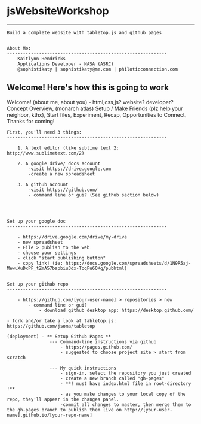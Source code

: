 # jsWebsiteWorkshop
------------------------------------------------------------
	Build a complete website with tabletop.js and github pages


	About Me:
	------------------------------------------------------------
		Kaitlynn Hendricks
		Applications Developer - NASA (ASRC)
		@sophistikaty | sophistikaty@me.com | philoticconnection.com
		


Welcome! Here's how this is going to work
------------------------------------------------------------
Welcome! (about me, about you) - html,css,js? website? developer?
	Concept Overview, (monarch atlas)
		Setup / Make Friends (plz help your neighbor, kthx), 
			Start files,
				Experiment, 
					Recap, 
						Opportunities to Connect, 
							Thanks for coming!

	First, you'll need 3 things:
	------------------------------------------------------------
		
		1. A text editor (like sublime text 2: http://www.sublimetext.com/2)

		2. A google drive/ docs account 
			-visit https://drive.google.com
			-create a new spreadsheet

		3. A github account
			-visit https://github.com/
			- command line or gui? (See github section below)

		


	Set up your google doc
	------------------------------------------------------------

		- https://drive.google.com/drive/my-drive
		- new spreadsheet
		- File > publish to the web
		- choose your settings 
		- click "start publishing button"
		- copy link! (ie: https://docs.google.com/spreadsheets/d/1N9R5aj-MewuXuDxPF_tZmA57bapbiu3dx-ToqFu6OKg/pubhtml)


	Set up your github repo
	------------------------------------------------------------

		- https://github.com/[your-user-name] > repositories > new
			- command line or gui?
				- download github desktop app: https://desktop.github.com/

	- fork and/or take a look at tabletop.js: https://github.com/jsoma/tabletop

	(deployment) - ** Setup Github Pages ** 
					--- Command-line instructions via github
						- https://pages.github.com/ 
						- suggested to choose project site > start from scratch

					--- My quick instructions
						- sign-in, select the repository you just created
						- create a new branch called "gh-pages"
						- **! must have index.html file in root-directory !**
						- as you make changes to your local copy of the repo, they'll appear in the changes panel.
						-commit all changes to master, then merge them to the gh-pages branch to publish them live on http://[your-user-name].github.io/[your-repo-name]
